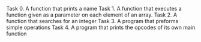 Task 0. A function that prints a name
Task 1. A function that executes a function given as a parameter on each element of an array.
Task 2. A function that searches for an integer
Task 3. A program that preforms simple operations
Task 4. A program that prints the opcodes of its own main function
